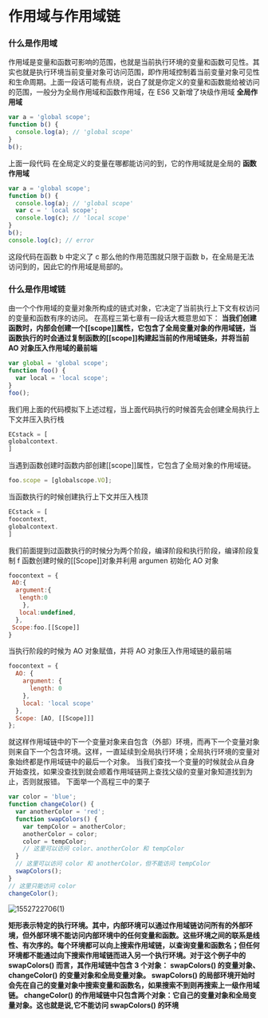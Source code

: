 # 作用域与作用域链

### 什么是作用域

作用域是变量和函数可影响的范围，也就是当前执行环境的变量和函数可见性。其实也就是执行环境当前变量对象可访问范围，即作用域控制着当前变量对象可见性和生命周期。上面一段话可能有点绕，说白了就是你定义的变量和函数能给被访问的范围，一般分为全局作用域和函数作用域，在 ES6 又新增了块级作用域
**全局作用域**

```js
var a = 'global scope';
function b() {
  console.log(a); // 'global scope'
}
b();
```

上面一段代码 在全局定义的变量在哪都能访问的到，它的作用域就是全局的
**函数作用域**

```js
var a = 'global scope';
function b() {
  console.log(a); // 'global scope'
  var c = ' local scope';
  console.log(c); // 'local scope'
}
b();
console.log(c); // error
```

这段代码在函数 b 中定义了 c 那么他的作用范围就只限于函数 b，在全局是无法访问到的，因此它的作用域是局部的。

### 什么是作用域链

由一个个作用域的变量对象所构成的链式对象，它决定了当前执行上下文有权访问的变量和函数有序的访问。
在高程三第七章有一段话大概意思如下：
**当我们创建函数时，内部会创建一个[[scope]]属性，它包含了全局变量对象的作用域链，当函数执行的时会通过复制函数的[[scope]]构建起当前的作用域链条，并将当前 AO 对象压入作用域的最前端**

```js
var global = 'global scope';
function foo() {
  var local = 'local scope';
}
foo();
```

我们用上面的代码模拟下上述过程，当上面代码执行的时候首先会创建全局执行上下文并压入执行栈

```js
ECstack = [
globalcontext.
]
```

当遇到函数创建时函数内部创建[[scope]]属性，它包含了全局对象的作用域链。

```js
foo.scope = [globalscope.VO];
```

当函数执行的时候创建执行上下文并压入栈顶

```js
ECstack = [
foocontext,
globalcontext.
]
```

我们前面提到过函数执行的时候分为两个阶段，编译阶段和执行阶段，编译阶段复制 f 函数创建时候的[[Scope]]对象并利用 argumen 初始化 AO 对象

```js
foocontext = {
 AO:{
  argument:{
   length:0
    },
   local:undefined,
  },
 Scope:foo.[[Scope]]
}
```

当执行阶段的时候为 AO 对象赋值，并将 AO 对象压入作用域链的最前端

```js
foocontext = {
  AO: {
    argument: {
      length: 0
    },
    local: 'local scope'
  },
  Scope: [AO, [[Scope]]]
};
```

就这样作用域链中的下一个变量对象来自包含（外部）环境，而再下一个变量对象则来自下一个包含环境。这样，一直延续到全局执行环境；全局执行环境的变量对象始终都是作用域链中的最后一个对象。
当我们查找一个变量的时候就会从自身开始查找，如果没查找到就会顺着作用域链网上查找父级的变量对象知道找到为止，否则就报错。
下面举一个高程三中的栗子

```js
var color = 'blue';
function changeColor() {
  var anotherColor = 'red';
  function swapColors() {
    var tempColor = anotherColor;
    anotherColor = color;
    color = tempColor;
    // 这里可以访问 color、anotherColor 和 tempColor
  }
  // 这里可以访问 color 和 anotherColor，但不能访问 tempColor
  swapColors();
}
// 这里只能访问 color
changeColor();
```

![1552722706(1)](https://user-images.githubusercontent.com/44893721/54472457-9d241480-4803-11e9-9aa6-2ec52f8dd16d.jpg)

**矩形表示特定的执行环境。其中，内部环境可以通过作用域链访问所有的外部环境，但外部环境不能访问内部环境中的任何变量和函数。这些环境之间的联系是线性、有次序的。每个环境都可以向上搜索作用域链，以查询变量和函数名；但任何环境都不能通过向下搜索作用域链而进入另一个执行环境。对于这个例子中的 swapColors() 而言，其作用域链中包含 3 个对象： swapColors() 的变量对象、 changeColor() 的变量对象和全局变量对象。 swapColors() 的局部环境开始时会先在自己的变量对象中搜索变量和函数名，如果搜索不到则再搜索上一级作用域链。 changeColor() 的作用域链中只包含两个对象：它自己的变量对象和全局变量对象。这也就是说,它不能访问 swapColors() 的环境**
